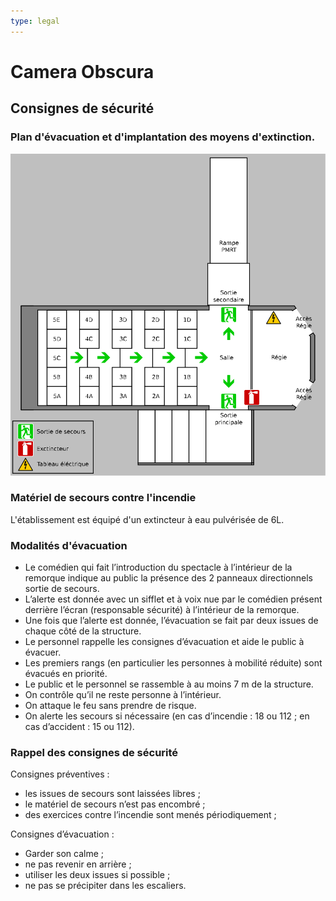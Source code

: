 ```yaml
---
type: legal
---
```


# Camera Obscura

## Consignes de sécurité

### Plan d'évacuation et d'implantation des moyens d'extinction.

![Plan d'évacuation](../plans/plan-evacuation.svg)

<div class="page-break"></div>


### Matériel de secours contre l'incendie

L'établissement est équipé d'un extincteur à eau pulvérisée de 6L.


### Modalités d'évacuation

- Le comédien qui fait l’introduction du spectacle à l’intérieur de la remorque indique au public la présence des 2 panneaux directionnels sortie de secours. 
- L’alerte est donnée avec un sifflet et à voix nue par le comédien présent derrière l’écran (responsable sécurité) à l’intérieur de la remorque.
- Une fois que l’alerte est donnée, l’évacuation se fait par deux issues de chaque côté de la structure.
- Le personnel rappelle les consignes d’évacuation et aide le public à évacuer.
- Les premiers rangs (en particulier les personnes à mobilité réduite) sont évacués en priorité.
- Le public et le personnel se rassemble à au moins 7 m de la structure.
- On contrôle qu’il ne reste personne à l’intérieur.
- On attaque le feu sans prendre de risque.
- On alerte les secours si nécessaire (en cas d’incendie : 18 ou 112 ; en cas d’accident : 15 ou 112).

### Rappel des consignes de sécurité

Consignes préventives :
- les issues de secours sont laissées libres ;
- le matériel de secours n’est pas encombré ;
- des exercices contre l’incendie sont menés périodiquement ;

Consignes d’évacuation :
- Garder son calme ;
- ne pas revenir en arrière ;
- utiliser les deux issues si possible ;
- ne pas se précipiter dans les escaliers.
